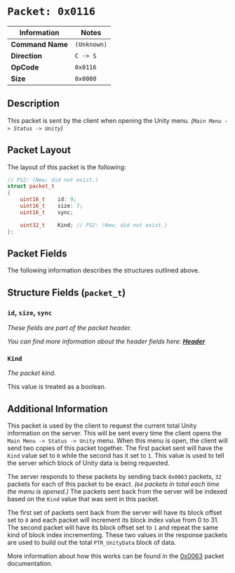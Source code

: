 # `Packet: 0x0116`

| Information               | Notes |
|---                        |---    |
| **Command Name**          | `(Unknown)` |
| **Direction**             | `C -> S` |
| **OpCode**                | `0x0116` |
| **Size**                  | `0x0008` |

## Description

This packet is sent by the client when opening the Unity menu. _(`Main Menu -> Status -> Unity`)_

## Packet Layout

The layout of this packet is the following:

```cpp
// PS2: (New; did not exist.)
struct packet_t
{
    uint16_t    id: 9;
    uint16_t    size: 7;
    uint16_t    sync;

    uint32_t    Kind; // PS2: (New; did not exist.)
};
```

## Packet Fields

The following information describes the structures outlined above.

## Structure Fields (`packet_t`)

### `id`, `size`, `sync`

_These fields are part of the packet header._

_You can find more information about the header fields here: [**Header**](/world/HEADER.md)_

### `Kind`

_The packet kind._

This value is treated as a boolean.

## Additional Information

This packet is used by the client to request the current total Unity information on the server. This will be sent every time the client opens the `Main Menu -> Status -> Unity` menu. When this menu is open, the client will send two copies of this packet together. The first packet sent will have the `Kind` value set to `0` while the second has it set to `1`. This value is used to tell the server which block of Unity data is being requested.

The server responds to these packets by sending back `0x0063` packets, `32` packets for each of this packet to be exact. _(`64` packets in total each time the menu is opened.)_ The packets sent back from the server will be indexed based on the `Kind` value that was sent in this packet.

The first set of packets sent back from the server will have its block offset set to `0` and each packet will increment its block index value from 0 to 31. The second packet will have its block offset set to `1` and repeat the same kind of block index incrementing. These two values in the response packets are used to build out the total `PTR_UnityData` block of data.

More information about how this works can be found in the [0x0063](/world/server/0x0063/README.md) packet documentation.
